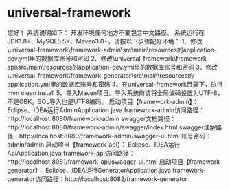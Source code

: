 # universal-framework
 您好！       系统说明如下：       开发环境任何地方不要包含中文路径。       系统运行在JDK1.8+、MySQL5.5+、Maven3.0+，请按以下步骤配好环境：       1、修改\universal-framework\framework-admin\src\main\resources的application-dev.yml里的数据库账号和密码       2、修改\universal-framework\framework-api\src\main\resources的application-dev.yml里的数据库账号和密码       3、修改\universal-framework\framework-generator\src\main\resources的application.yml里的数据库账号和密码       4、在universal-framework目录下，执行mvn clean install       5、导入Maven项目。导入系统前请将全局编码设置为UTF-8，不是GBK。SQL导入也是UTF8编码。         启动项目【framework-admin】：       Eclipse、IDEA运行AdminApplication.java       framework-admin访问路径：http://localhost:8080/framework-admin       swagger文档路径：http://localhost:8080/framework-admin/swagger/index.html       swagger注解路径：http://localhost:8080/framework-admin/swagger-ui.html       账号密码：admin/admin        启动项目【framework-api】：       Eclipse、IDEA运行ApiApplication.java       framework-api访问路径：http://localhost:8081/framework-api/swagger-ui.html        启动项目【framework-generator】：       Eclipse、IDEA运行GeneratorApplication.java       framework-generator访问路径：http://localhost:8082/framework-generator  
